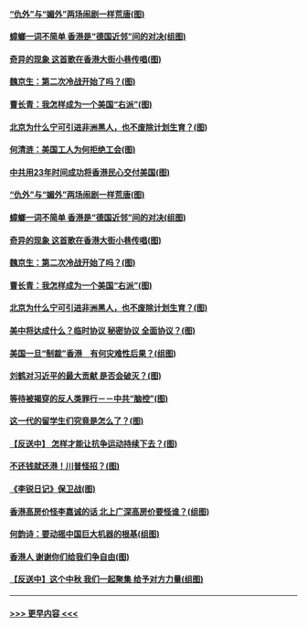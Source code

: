 #### [“仇外”与“媚外”两场闹剧一样荒唐(图)](../pages/p4/907689.md?t=09182055) 
#### [蟑螂一词不简单 香港是“德国近邻”间的对决(组图)](../pages/p4/907618.md?t=09182055) 
#### [奇异的现象 这首歌在香港大街小巷传唱(图)](../pages/p4/907583.md?t=09182055) 
#### [魏京生：第二次冷战开始了吗？(图)](../pages/p4/907581.md?t=09182055) 
#### [曹长青：我怎样成为一个美国“右派”(图)](../pages/p4/907580.md?t=09182055) 
#### [北京为什么宁可引进非洲黑人，也不废除计划生育？(图)](../pages/p4/907577.md?t=09182055) 
#### [何清涟：美国工人为何拒绝工会(图)](../pages/p4/907701.md?t=09182055) 
#### [中共用23年时间成功将香港民心交付美国(图)](../pages/p4/907698.md?t=09182055) 
#### [“仇外”与“媚外”两场闹剧一样荒唐(图)](../pages/p4/907689.md?t=09182055) 
#### [蟑螂一词不简单 香港是“德国近邻”间的对决(组图)](../pages/p4/907618.md?t=09182055) 
#### [奇异的现象 这首歌在香港大街小巷传唱(图)](../pages/p4/907583.md?t=09182055) 
#### [魏京生：第二次冷战开始了吗？(图)](../pages/p4/907581.md?t=09182055) 
#### [曹长青：我怎样成为一个美国“右派”(图)](../pages/p4/907580.md?t=09182055) 
#### [北京为什么宁可引进非洲黑人，也不废除计划生育？(图)](../pages/p4/907577.md?t=09182055) 
#### [美中将达成什么？临时协议 秘密协议 全面协议？(图)](../pages/p4/907576.md?t=09182055) 
#### [美国一旦“制裁”香港　有何灾难性后果？(组图)](../pages/p4/907575.md?t=09182055) 
#### [刘鹤对习近平的最大贡献 是否会破灭？(图)](../pages/p4/907509.md?t=09182055) 
#### [等待被揭穿的反人类罪行－－中共“脑控”(图)](../pages/p4/907167.md?t=09182055) 
#### [这一代的留学生们究竟是怎么了？(图)](../pages/p4/907473.md?t=09182055) 
#### [【反送中】 怎样才能让抗争运动持续下去？(图)](../pages/p4/907466.md?t=09182055) 
#### [不还钱就还港！川普怪招？(图)](../pages/p4/907474.md?t=09182055) 
#### [《李锐日记》保卫战(图)](../pages/p4/907465.md?t=09182055) 
#### [香港高房价怪李嘉诚的话 北上广深高房价要怪谁？(组图)](../pages/p4/907471.md?t=09182055) 
#### [何韵诗：要动摇中国巨大机器的根基(组图)](../pages/p4/907469.md?t=09182055) 
#### [香港人 谢谢你们给我们争自由(图)](../pages/p4/907402.md?t=09182055) 
#### [【反送中】这个中秋 我们一起聚集 给予对方力量(组图)](../pages/p4/907401.md?t=09182055) 

----
#### [ >>> 更早内容 <<< ](../indexes/p4-earlier.md)
